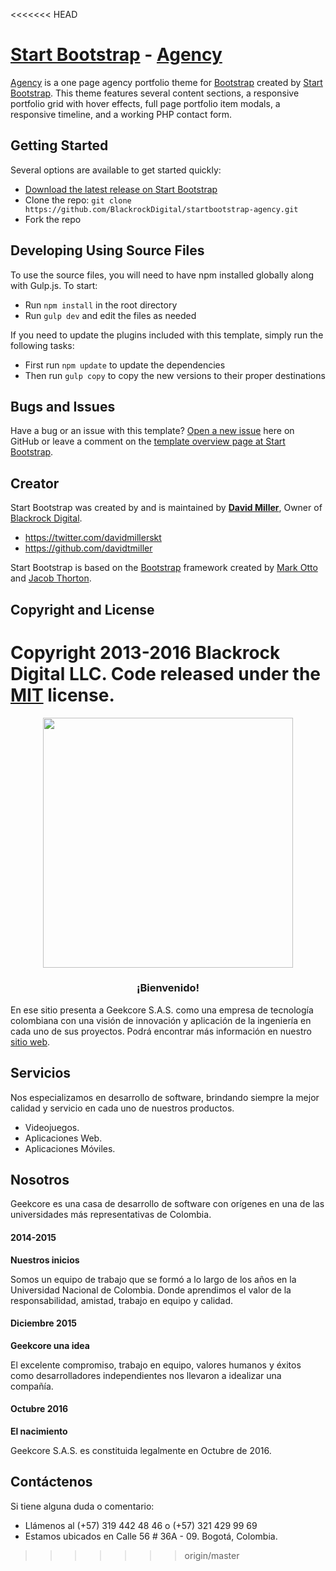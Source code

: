 <<<<<<< HEAD
# [Start Bootstrap](http://startbootstrap.com/) - [Agency](http://startbootstrap.com/template-overviews/agency/)

[Agency](http://startbootstrap.com/template-overviews/agency/) is a one page agency portfolio theme for [Bootstrap](http://getbootstrap.com/) created by [Start Bootstrap](http://startbootstrap.com/). This theme features several content sections, a responsive portfolio grid with hover effects, full page portfolio item modals, a responsive timeline, and a working PHP contact form.

## Getting Started

Several options are available to get started quickly:
* [Download the latest release on Start Bootstrap](http://startbootstrap.com/template-overviews/agency/)
* Clone the repo: `git clone https://github.com/BlackrockDigital/startbootstrap-agency.git`
* Fork the repo

## Developing Using Source Files

To use the source files, you will need to have npm installed globally along with Gulp.js. To start:
* Run `npm install` in the root directory
* Run `gulp dev` and edit the files as needed

If you need to update the plugins included with this template, simply run the following tasks:
* First run `npm update` to update the dependencies
* Then run `gulp copy` to copy the new versions to their proper destinations

## Bugs and Issues

Have a bug or an issue with this template? [Open a new issue](https://github.com/BlackrockDigital/startbootstrap-agency/issues) here on GitHub or leave a comment on the [template overview page at Start Bootstrap](http://startbootstrap.com/template-overviews/agency/).

## Creator

Start Bootstrap was created by and is maintained by **[David Miller](http://davidmiller.io/)**, Owner of [Blackrock Digital](http://blackrockdigital.io/).

* https://twitter.com/davidmillerskt
* https://github.com/davidtmiller

Start Bootstrap is based on the [Bootstrap](http://getbootstrap.com/) framework created by [Mark Otto](https://twitter.com/mdo) and [Jacob Thorton](https://twitter.com/fat).

## Copyright and License

Copyright 2013-2016 Blackrock Digital LLC. Code released under the [MIT](https://github.com/BlackrockDigital/startbootstrap-agency/blob/gh-pages/LICENSE) license.
=======
<p align="center">
  <img width="400" src="http://geekcore.co/img/logos/Mesa%20de%20trabajo%2013.png">
</p>

<h3 align="center">¡Bienvenido!</h3>

En ese sitio presenta a Geekcore S.A.S. como una empresa de tecnología colombiana con una visión de innovación y aplicación de la ingeniería en cada uno de sus proyectos. Podrá encontrar más información en nuestro [sitio web](http://www.geekcore.co).

## Servicios

Nos especializamos en desarrollo de software, brindando siempre la mejor calidad y servicio en cada uno de nuestros productos.

* Videojuegos.
* Aplicaciones Web.
* Aplicaciones Móviles.

## Nosotros

Geekcore es una casa de desarrollo de software con orígenes en una de las universidades más representativas de Colombia.

<h4>2014-2015</h4>
<b>Nuestros inicios</b>
<p>Somos un equipo de trabajo que se formó a lo largo de los años en la Universidad Nacional de Colombia. Donde aprendimos el valor de la responsabilidad, amistad, trabajo en equipo y calidad.</p>


<h4>Diciembre 2015</h4>
<b>Geekcore una idea</b>
<p>El excelente compromiso, trabajo en equipo, valores humanos y éxitos como desarrolladores independientes nos llevaron a idealizar una compañía.</p>

<h4>Octubre 2016</h4>
<b>El nacimiento</b>
<p>Geekcore S.A.S. es constituida legalmente en Octubre de 2016.</p>

## Contáctenos

Si tiene alguna duda o comentario:

* Llámenos al (+57) 319 442 48 46 o (+57) 321 429 99 69
* Estamos ubicados en Calle 56 # 36A - 09. Bogotá, Colombia.
>>>>>>> origin/master
